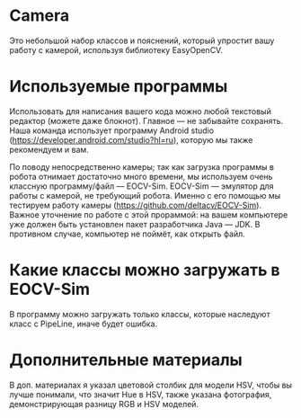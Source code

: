 # Camera
Это небольшой набор классов и пояснений, который упростит вашу работу с камерой, используя библиотеку EasyOpenCV.

# Используемые программы
Использовать для написания вашего кода можно любой текстовый редактор (можете даже блокнот). Главное — не забывайте сохранять. Наша команда использует программу Android studio (https://developer.android.com/studio?hl=ru), которую мы также рекомендуем и вам.

По поводу непосредственно камеры; так как загрузка программы в робота отнимает достаточно много времени, мы используем очень классную программу/файл — EOCV-Sim. EOCV-Sim — эмулятор для работы с камерой, не требующий робота. Именно с его помощью мы тестируем работу камеры (https://github.com/deltacv/EOCV-Sim). Важное уточнение по работе с этой прораммой: на вашем компьютере уже должен быть установлен пакет разработчика Java — JDK. В противном случае, компьютер не поймёт, как открыть файл.

# Какие классы можно загружать в EOCV-Sim
В программу можно загружать только классы, которые наследуют класс с PipeLine, иначе будет ошибка.

# Дополнительные материалы
В доп. материалах я указал цветовой столбик для модели HSV, чтобы вы лучше понимали, что значит Hue в HSV, также указана фотография, демонстрирующая разницу RGB и HSV моделей.
